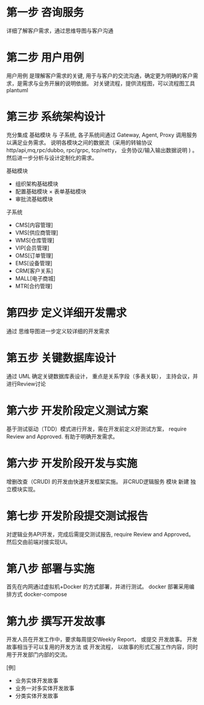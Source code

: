 # 第一步 咨询服务
详细了解客户需求，通过思维导图与客户沟通

# 第二步 用户用例
用户用例 是理解客户需求的关键, 用于与客户的交流沟通，确定更为明确的客户需求，是需求与业务开展的说明依据。
对关键流程，提供流程图，可以流程图工具 plantuml

# 第三步 系统架构设计
充分集成 基础模块 与 子系统, 各子系统间通过 Gateway, Agent, Proxy 调用服务以满足业务需求。 说明各模块之间的数据流（采用的转输协议 http/api,mq,rpc/dubbo, rpc/grpc, tcp/netty， 业务协议/输入输出数据说明 ) 。 然后进一步分析与设计定制化的需求。

基础模块
* 组织架构基础模块 
* 配置基础模块
× 表单基础模块
* 审批流基础模块

子系统
- CMS[内容管理] 
- VMS[供应商管理] 
- WMS[仓库管理] 
- VIP[会员管理] 
- OMS[订单管理]
- EMS[设备管理]
- CRM[客户关系]
- MALL[电子商城]
- MTR[合约管理]

# 第四步 定义详细开发需求
通过 思维导图进一步定义较详细的开发需求

# 第五步 关键数据库设计
通过 UML 确定关键数据库表设计， 重点是关系字段（多表关联）， 主持会议，并进行Review讨论

# 第六步 开发阶段定义测试方案
基于测试驱动（TDD）模式进行开发，需在开发前定义好测试方案， require Review and Approved.  有助于明确开发需求。

# 第六步 开发阶段开发与实施
增删改查（CRUD) 的开发由快速开发框架实施。 非CRUD逻辑服务 模块 新建 独立模块实现。

# 第七步 开发阶段提交测试报告
对逻辑业务API开发，完成后需提交测试报告, require Review and Approved。 然后交由前端对接实现UI。

# 第八步 部署与实施
首先在内网通过虚拟机+Docker 的方式部署，并进行测试。 docker 部署采用编排方式  docker-compose

# 第九步 撰写开发故事
开发人员在开发工作中，要求每周提交Weekly Report， 或提交 开发故事。
开发故事相当于可以复用的开发方法 或 开发流程， 以故事的形式汇报工作内容，同时用于开发部门内部的交流。

[例] 
- 业务实体开发故事   
- 业务一对多实体开发故事  
- 分类实体开发故事


